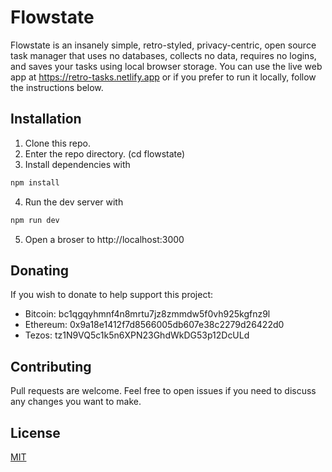 # Flowstate

Flowstate is an insanely simple, retro-styled, privacy-centric, open source task manager that uses no databases, collects no data, requires no logins, and saves your tasks using local browser storage. You can use the live web app at https://retro-tasks.netlify.app or if you prefer to run it locally, follow the instructions below.

## Installation

1. Clone this repo.
2. Enter the repo directory. (cd flowstate)
3. Install dependencies with 
```bash
npm install
```
4. Run the dev server with
```bash
npm run dev
```
5. Open a broser to http://localhost:3000

## Donating
If you wish to donate to help support this project:
- Bitcoin: bc1qgqyhmnf4n8mrtu7jz8zmmdw5f0vh925kgfnz9l
- Ethereum: 0x9a18e1412f7d8566005db607e38c2279d26422d0
- Tezos: tz1N9VQ5c1k5n6XPN23GhdWkDG53p12DcULd

## Contributing
Pull requests are welcome. Feel free to open issues if you need to discuss any changes you want to make.

## License
[MIT](https://choosealicense.com/licenses/mit/)